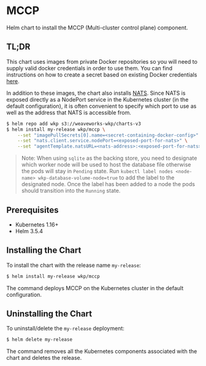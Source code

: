 # MCCP

Helm chart to install the MCCP (Multi-cluster control plane) component.

## TL;DR

This chart uses images from private Docker repositories so you will need to supply valid docker credentials in order to use them. You can find instructions on how to create a secret based on existing Docker credentials [here](https://kubernetes.io/docs/tasks/configure-pod-container/pull-image-private-registry/).

In addition to these images, the chart also installs [NATS](https://github.com/bitnami/charts/tree/master/bitnami/nats). Since NATS is exposed directly as a NodePort service in the Kubernetes cluster (in the default configuration), it is often convenient to specify which port to use as well as the address that NATS is accessible from.

```bash
$ helm repo add wkp s3://weaveworks-wkp/charts-v3
$ helm install my-release wkp/mccp \
    --set "imagePullSecrets[0].name=<secret-containing-docker-config>" \
    --set "nats.client.service.nodePort=<exposed-port-for-nats>" \
    --set "agentTemplate.natsURL=<nats-address>:<exposed-port-for-nats>"
```

> Note: When using `sqlite` as the backing store, you need to designate which worker node will be used to host the database file otherwise the pods will stay in `Pending` state. Run `kubectl label nodes <node-name> wkp-database-volume-node=true` to add the label to the designated node. Once the label has been added to a node the pods should transition into the `Running` state.

## Prerequisites

- Kubernetes 1.16+
- Helm 3.5.4

## Installing the Chart

To install the chart with the release name `my-release`:

```bash
$ helm install my-release wkp/mccp
```

The command deploys MCCP on the Kubernetes cluster in the default configuration.

## Uninstalling the Chart

To uninstall/delete the `my-release` deployment:

```bash
$ helm delete my-release
```

The command removes all the Kubernetes components associated with the chart and deletes the release.
